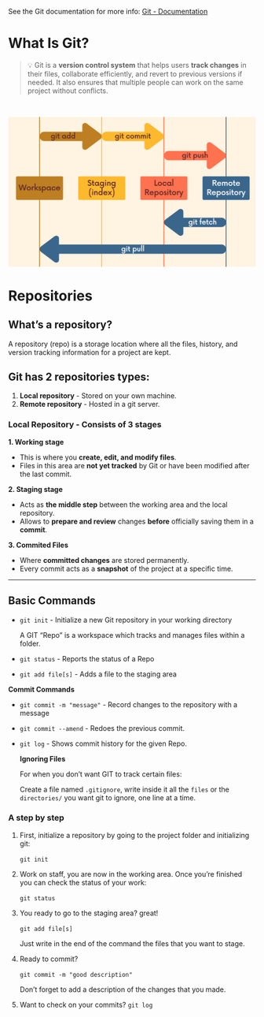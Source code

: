 

See the Git documentation for more info: [Git - Documentation](https://git-scm.com/doc)

# What Is Git?


>    💡  Git is a **version control system** that   helps users **track changes** in their files, collaborate efficiently, and revert to previous versions if needed. It also ensures that multiple people can work on the same project without conflicts.

<br>


![image.png](resources/git-work-flow.png)

# Repositories
    
## What’s a repository?

A repository (repo) is a storage location where all the files, history, and version tracking information for a project are kept.

## Git has 2 repositories types:

1. **Local repository** - Stored on your own machine.
2. **Remote repository** - Hosted in a git server.

### Local Repository - Consists of 3 stages

**1. Working stage**
- This is where you **create, edit, and modify files**.
- Files in this area are **not yet tracked** by Git or have been modified after the last commit.

**2. Staging stage**
- Acts as **the middle step** between the working area and the local repository.
- Allows to **prepare and review** changes **before** officially saving them in a **commit**.

**3. Commited Files**
- Where **committed changes** are stored permanently.
- Every commit acts as a **snapshot** of the project at a specific time.
    
---

## Basic Commands
- `git init` - Initialize a new Git repository in your working directory
    
    A GIT “Repo” is a workspace which tracks and manages files within a folder.
    
- `git status` - Reports the status of a Repo
- `git add file[s]` - Adds a file to the staging area

**Commit Commands**
- `git commit -m "message"` - Record changes to the repository with a message
- `git commit --amend` - Redoes the previous commit.
- `git log` - Shows commit history for the given Repo.

  **Ignoring Files**
    
    For when you don’t want GIT to track certain files:
    
    Create a file named `.gitignore`, write inside it all the `files` or the `directories/` you want git to ignore, one line at a time.
    



### A  step by step
1. First, initialize a repository by going to the project folder and initializing git:

    `git init`

2. Work on staff, you are now in the working area. Once you’re finished you can check the status of your work:

    `git status`

3. You ready to go to the staging area? great!

    `git add file[s]`

    Just write in the end of the command the files that you want to stage.

4. Ready to commit?

    `git commit -m "good description"`

    Don’t forget to add a description of the changes that you made.

5. Want to check on your commits?
    `git log`
    


